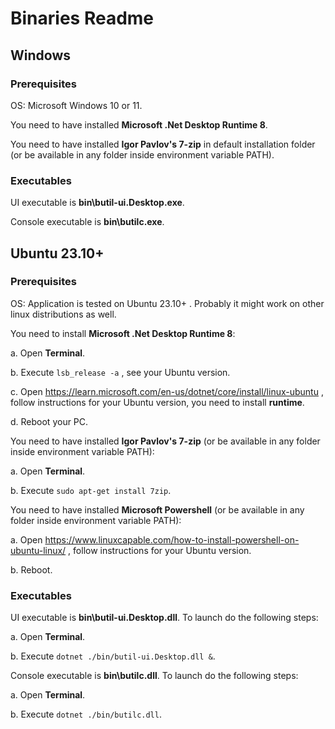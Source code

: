 # Binaries Readme

## Windows

### Prerequisites

OS: Microsoft Windows 10 or 11.

You need to have installed **Microsoft .Net Desktop Runtime 8**.

You need to have installed **Igor Pavlov's 7-zip** in default installation folder (or be available in any folder inside environment variable PATH).

### Executables

UI executable is **bin\butil-ui.Desktop.exe**.

Console executable is **bin\butilc.exe**.

## Ubuntu 23.10+

### Prerequisites

OS: Application is tested on Ubuntu 23.10+ . Probably it might work on other linux distributions as well.

You need to install **Microsoft .Net Desktop Runtime 8**:

a. Open **Terminal**.

b. Execute `lsb_release -a` , see your Ubuntu version.

c. Open https://learn.microsoft.com/en-us/dotnet/core/install/linux-ubuntu , follow instructions for your Ubuntu version, you need to install **runtime**.

d. Reboot your PC.

You need to have installed **Igor Pavlov's 7-zip** (or be available in any folder inside environment variable PATH):

a. Open **Terminal**.

b. Execute `sudo apt-get install 7zip`.

You need to have installed **Microsoft Powershell** (or be available in any folder inside environment variable PATH):

a. Open https://www.linuxcapable.com/how-to-install-powershell-on-ubuntu-linux/ , follow instructions for your Ubuntu version.

b. Reboot.

### Executables

UI executable is **bin\butil-ui.Desktop.dll**. To launch do the following steps:

a. Open **Terminal**.

b. Execute `dotnet ./bin/butil-ui.Desktop.dll &`.

Console executable is **bin\butilc.dll**. To launch do the following steps:

a. Open **Terminal**.

b. Execute `dotnet ./bin/butilc.dll`.